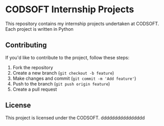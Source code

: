 # CODSOFT Internship Projects

This repository contains my internship projects undertaken at CODSOFT. Each project is written in Python 

## Contributing

If you'd like to contribute to the project, follow these steps:

1. Fork the repository
2. Create a new branch (`git checkout -b feature`)
3. Make changes and commit (`git commit -m 'Add feature'`)
4. Push to the branch (`git push origin feature`)
5. Create a pull request

## License

This project is licensed under the CODSOFT.
dddddddddddddddd